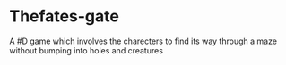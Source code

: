 # Thefates-gate
A #D game which involves the charecters to find its way through a maze without bumping into holes and creatures
